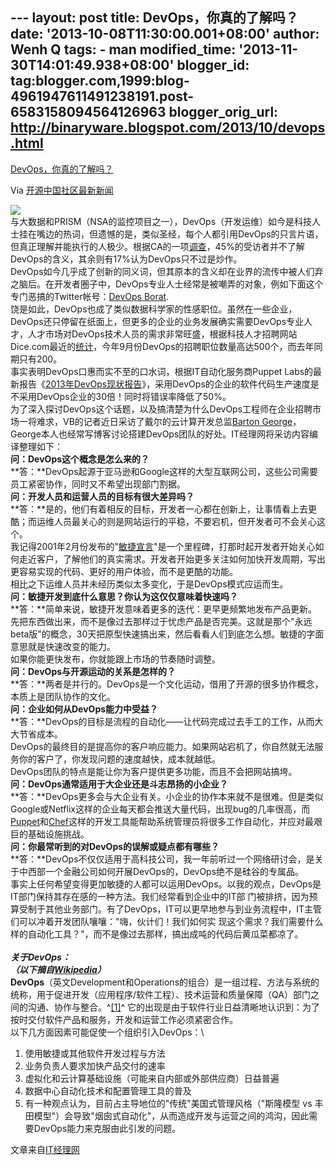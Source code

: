 --- layout: post title: DevOps，你真的了解吗？ date:
'2013-10-08T11:30:00.001+08:00' author: Wenh Q tags: - man
modified\_time: '2013-11-30T14:01:49.938+08:00' blogger\_id:
tag:blogger.com,1999:blog-4961947611491238191.post-6583158094564126963
blogger\_orig\_url: http://binaryware.blogspot.com/2013/10/devops.html
---

[DevOps，你真的了解吗？](http://www.oschina.net/news/44708/devops)

Via [开源中国社区最新新闻](http://www.oschina.net/?from=rss)

![](http://static.oschina.net/uploads/img/201310/02072341_OJKL.png)\
与大数据和PRISM（NSA的监控项目之一），DevOps（开发运维）如今是科技人士挂在嘴边的热词，但遗憾的是，类似圣经，每个人都引用DevOps的只言片语，但真正理解并能执行的人极少。根据CA的一项[调查](http://www.serviceassurancedaily.com/2012/12/what-is-devops-answer-elusive-to-many/)，45%的受访者并不了解DevOps的含义，其余则有17%认为DevOps只不过是炒作。\
DevOps如今几乎成了创新的同义词，但其原本的含义却在业界的流传中被人们弃之脑后。在开发者圈子中，DevOps专业人士经常是被嘲弄的对象，例如下面这个专门恶搞的Twitter帐号：[DevOps
Borat](https://twitter.com/DEVOPS_BORAT).\
饶是如此，DevOps也成了类似数据科学家的性感职位。虽然在一些企业，DevOps还只停留在纸面上，但更多的企业的业务发展确实需要DevOps专业人才，人才市场对DevOps技术人员的需求非常旺盛，根据科技人才招聘网站Dice.com最近的[统计](http://media.dice.com/report/september-2013-techjobs-cloud-aws-ruby-linux-puppet-python-perl-devops-shell/)，今年9月份DevOps的招聘职位数量高达500个，而去年同期只有200。\
事实表明DevOps口惠而实不至的口水词，根据IT自动化服务商Puppet
Labs的最新报告《[2013年DevOps现状报告](http://www.ctocio.com/ccnews/11926.html)》，采用DevOps的企业的软件代码生产速度是不采用DevOps企业的30倍！同时将错误率降低了50%。\
为了深入探讨DevOps这个话题，以及搞清楚为什么DevOps工程师在企业招聘市场一将难求，VB的记者近日采访了戴尔的云计算开发总监[Barton
George](http://bartongeorge.net/2013/06/27/developers-it-ops-cloud-innovation/)，
George本人也经常写博客讨论搭建DevOps团队的好处。IT经理网将采访内容编译整理如下：\
**问：DevOps这个概念是怎么来的？**\
**答：**DevOps起源于亚马逊和Google这样的大型互联网公司，这些公司需要员工紧密协作，同时又不希望出现部门割据。\
**问：开发人员和运营人员的目标有很大差异吗？**\
**答：**是的，他们有着相反的目标，开发者一心都在创新上，让事情看上去更酷；而运维人员最关心的则是网站运行的平稳，不要宕机，但开发者可不会关心这个。\
我记得2001年2月份发布的"[敏捷宣言](http://agilemanifesto.org/)"是一个里程碑，打那时起开发者开始关心如何走近客户，了解他们的真实需求。开发者开始更多关注如何加快开发周期，写出更容易实现的代码、更好的用户体验，而不是更酷的功能。\
相比之下运维人员并未经历类似太多变化，于是DevOps模式应运而生。\
**问：敏捷开发到底什么意思？你认为这仅仅意味着快速吗？**\
**答：**简单来说，敏捷开发意味着更多的迭代：更早更频繁地发布产品更新。先把东西做出来，而不是像过去那样过于忧虑产品是否完美。这就是那个"永远beta版"的概念，30天把原型快速搞出来，然后看看人们到底怎么想。敏捷的字面意思就是快速改变的能力。\
如果你能更快发布，你就能跟上市场的节奏随时调整。\
**问：DevOps与开源运动的关系是怎样的？**\
**答：**两者是并行的。DevOps是一个文化运动，借用了开源的很多协作概念，本质上是团队协作的文化。\
**问：企业如何从DevOps能力中受益？**\
**答：**DevOps的目标是流程的自动化——让代码完成过去手工的工作，从而大大节省成本。\
DevOps的最终目的是提高你的客户响应能力。如果网站宕机了，你自然就无法服务你的客户了，你发现问题的速度越快，成本就越低。\
DevOps团队的特点是能让你为客户提供更多功能，而且不会把网站搞垮。\
**问：DevOps通常适用于大企业还是斗志昂扬的小企业？**\
**答：**DevOps更多会与大企业有关。小企业的协作本来就不是很难。但是类似Google或Netflix这样的企业每天都会推送大量代码，出现bug的几率很高，而[Puppet](http://puppetlabs.com/%E2%80%8E)和[Chef](http://venturebeat.com/2013/09/30/an-idiots-guide-to-devops/www.opscode.com/chef)这样的开发工具能帮助系统管理员将很多工作自动化，并应对最艰巨的基础设施挑战。\
**问：你最常听到的对DevOps的误解或疑点都有哪些？**\
**答：**DevOps不仅仅适用于高科技公司，我一年前听过一个网络研讨会，是关于中西部一个金融公司如何开展DevOps的，DevOps绝不是硅谷的专属品。\
事实上任何希望变得更加敏捷的人都可以运用DevOps。以我的观点，DevOps是IT部门保持其存在感的一种方法。我们经常看到企业中的IT部
门被排挤，因为预算受制于其他业务部门。有了DevOps，IT可以更早地参与到业务流程中，IT主管们可以冲着开发团队嚷嚷："嗨，伙计们！我们如何实
现这个需求？我们需要什么样的自动化工具？"，而不是像过去那样，搞出成吨的代码后黄瓜菜都凉了。\
\
***关于DevOps：***\
***（以下摘自[Wikipedia](http://zh.wikipedia.org/wiki/DevOps)）***\
**DevOps**（英文Development和Operations的组合）是一组过程、方法与系统的统称，用于促进开发（应用程序/软件工程）、技术运营和质量保障（QA）部门之间的沟通、协作与整合。^[[1]](http://zh.wikipedia.org/wiki/DevOps#cite_note-1)^
它的出现是由于软件行业日益清晰地认识到：为了按时交付软件产品和服务，开发和运营工作必须紧密合作。\
以下几方面因素可能促使一个组织引入DevOps：\

1.  使用敏捷或其他软件开发过程与方法
2.  业务负责人要求加快产品交付的速率
3.  虚拟化和云计算基础设施（可能来自内部或外部供应商）日益普遍
4.  数据中心自动化技术和配置管理工具的普及
5.  有一种观点认为，目前占主导地位的"传统"美国式管理风格（"斯隆模型 vs
    丰田模型"）会导致"烟囱式自动化"，从而造成开发与运营之间的鸿沟，因此需要DevOps能力来克服由此引发的问题。

文章来自[IT经理网](http://www.ctocio.com/ "IT经理网")
